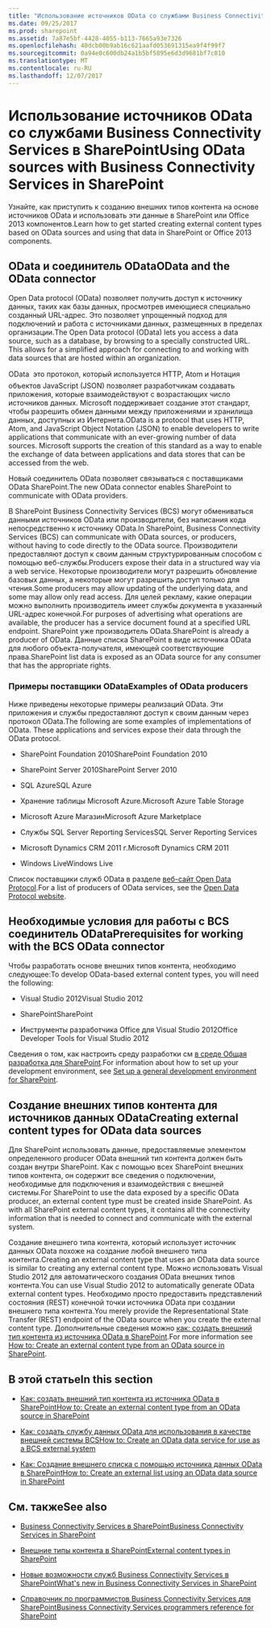 ```yaml
---
title: "Использование источников OData со службами Business Connectivity Services в SharePoint"
ms.date: 09/25/2017
ms.prod: sharepoint
ms.assetid: 7a87e5bf-4428-4055-b113-7665a93e7326
ms.openlocfilehash: 40dcb00b9ab16c621aafd053691315ea9f4f99f7
ms.sourcegitcommit: 0a94e0c600db24a1b5bf5895e6d3d9681bf7c810
ms.translationtype: MT
ms.contentlocale: ru-RU
ms.lasthandoff: 12/07/2017
---
```

# <a name="using-odata-sources-with-business-connectivity-services-in-sharepoint"></a><span data-ttu-id="50b34-102">Использование источников OData со службами Business Connectivity Services в SharePoint</span><span class="sxs-lookup"><span data-stu-id="50b34-102">Using OData sources with Business Connectivity Services in SharePoint</span></span>
<span data-ttu-id="50b34-103">Узнайте, как приступить к созданию внешних типов контента на основе источников OData и использовать эти данные в SharePoint или Office 2013 компонентов.</span><span class="sxs-lookup"><span data-stu-id="50b34-103">Learn how to get started creating external content types based on OData sources and using that data in SharePoint or Office 2013 components.</span></span>
## <a name="odata-and-the-odata-connector"></a><span data-ttu-id="50b34-104">OData и соединитель OData</span><span class="sxs-lookup"><span data-stu-id="50b34-104">OData and the OData connector</span></span>
<span data-ttu-id="50b34-105"><a name="SP15getstartedOdata_whatisodata"> </a></span><span class="sxs-lookup"><span data-stu-id="50b34-105"></span></span>

<span data-ttu-id="50b34-p101">Open Data protocol (OData) позволяет получить доступ к источнику данных, таких как базы данных, просмотрев имеющиеся специально созданный URL-адрес. Это позволяет упрощенный подход для подключений и работа с источниками данных, размещенных в пределах организации.</span><span class="sxs-lookup"><span data-stu-id="50b34-p101">The Open Data protocol (OData) lets you access a data source, such as a database, by browsing to a specially constructed URL. This allows for a simplified approach for connecting to and working with data sources that are hosted within an organization.</span></span> 
  
    
    
<span data-ttu-id="50b34-p102">OData  это протокол, который используется HTTP, Atom и Нотация объектов JavaScript (JSON) позволяет разработчикам создавать приложения, которые взаимодействуют с возрастающих число источников данных. Microsoft поддерживает создание этот стандарт, чтобы разрешить обмен данными между приложениями и хранилища данных, доступных из Интернета.</span><span class="sxs-lookup"><span data-stu-id="50b34-p102">OData is a protocol that uses HTTP, Atom, and JavaScript Object Notation (JSON) to enable developers to write applications that communicate with an ever-growing number of data sources. Microsoft supports the creation of this standard as a way to enable the exchange of data between applications and data stores that can be accessed from the web.</span></span>
  
    
    
<span data-ttu-id="50b34-110">Новый соединитель OData позволяет связываться с поставщиками OData SharePoint.</span><span class="sxs-lookup"><span data-stu-id="50b34-110">The new OData connector enables SharePoint to communicate with OData providers.</span></span>
  
    
    
<span data-ttu-id="50b34-111">В SharePoint Business Connectivity Services (BCS) могут обмениваться данными источников OData или производители, без написания кода непосредственно к источнику OData.</span><span class="sxs-lookup"><span data-stu-id="50b34-111">In SharePoint, Business Connectivity Services (BCS) can communicate with OData sources, or producers, without having to code directly to the OData source.</span></span> <span data-ttu-id="50b34-112">Производители предоставляют доступ к своим данным структурированным способом с помощью веб-службы.</span><span class="sxs-lookup"><span data-stu-id="50b34-112">Producers expose their data in a structured way via a web service.</span></span> <span data-ttu-id="50b34-113">Некоторые производители могут разрешить обновление базовых данных, а некоторые могут разрешить доступ только для чтения.</span><span class="sxs-lookup"><span data-stu-id="50b34-113">Some producers may allow updating of the underlying data, and some may allow only read access.</span></span> <span data-ttu-id="50b34-114">Для целей рекламу, какие операции можно выполнить производитель имеет службы документа в указанный URL-адрес конечной.</span><span class="sxs-lookup"><span data-stu-id="50b34-114">For purposes of advertising what operations are available, the producer has a service document found at a specified URL endpoint.</span></span> <span data-ttu-id="50b34-115">SharePoint уже производитель OData.</span><span class="sxs-lookup"><span data-stu-id="50b34-115">SharePoint is already a producer of OData.</span></span> <span data-ttu-id="50b34-116">Данные списка SharePoint в виде источника OData для любого объекта-получателя, имеющей соответствующие права.</span><span class="sxs-lookup"><span data-stu-id="50b34-116">SharePoint list data is exposed as an OData source for any consumer that has the appropriate rights.</span></span>
  
    
    

### <a name="examples-of-odata-producers"></a><span data-ttu-id="50b34-117">Примеры поставщики OData</span><span class="sxs-lookup"><span data-stu-id="50b34-117">Examples of OData producers</span></span>
<span data-ttu-id="50b34-118"><a name="ExamplesOfODataProducers"> </a></span><span class="sxs-lookup"><span data-stu-id="50b34-118"></span></span>

<span data-ttu-id="50b34-p104">Ниже приведены некоторые примеры реализаций OData. Эти приложения и службы предоставляют доступ к своим данным через протокол OData.</span><span class="sxs-lookup"><span data-stu-id="50b34-p104">The following are some examples of implementations of OData. These applications and services expose their data through the OData protocol.</span></span>
  
    
    

- <span data-ttu-id="50b34-121">SharePoint Foundation 2010</span><span class="sxs-lookup"><span data-stu-id="50b34-121">SharePoint Foundation 2010</span></span>
    
  
- <span data-ttu-id="50b34-122">SharePoint Server 2010</span><span class="sxs-lookup"><span data-stu-id="50b34-122">SharePoint Server 2010</span></span>
    
  
- <span data-ttu-id="50b34-123">SQL Azure</span><span class="sxs-lookup"><span data-stu-id="50b34-123">SQL Azure</span></span>
    
  
- <span data-ttu-id="50b34-124">Хранение таблицы Microsoft Azure.</span><span class="sxs-lookup"><span data-stu-id="50b34-124">Microsoft Azure Table Storage</span></span>
    
  
- <span data-ttu-id="50b34-125">Microsoft Azure Магазин</span><span class="sxs-lookup"><span data-stu-id="50b34-125">Microsoft Azure Marketplace</span></span>
    
  
-  <span data-ttu-id="50b34-126">Службы SQL Server Reporting Services</span><span class="sxs-lookup"><span data-stu-id="50b34-126">SQL Server Reporting Services</span></span>
    
  
- <span data-ttu-id="50b34-127">Microsoft Dynamics CRM 2011 г.</span><span class="sxs-lookup"><span data-stu-id="50b34-127">Microsoft Dynamics CRM 2011</span></span>
    
  
- <span data-ttu-id="50b34-128">Windows Live</span><span class="sxs-lookup"><span data-stu-id="50b34-128">Windows Live</span></span>
    
  
<span data-ttu-id="50b34-129">Список поставщики служб OData в разделе  [веб-сайт Open Data Protocol](http://www.odata.org/ecosystem).</span><span class="sxs-lookup"><span data-stu-id="50b34-129">For a list of producers of OData services, see the  [Open Data Protocol website](http://www.odata.org/ecosystem).</span></span>
  
    
    

## <a name="prerequisites-for-working-with-the-bcs-odata-connector"></a><span data-ttu-id="50b34-130">Необходимые условия для работы с BCS соединитель OData</span><span class="sxs-lookup"><span data-stu-id="50b34-130">Prerequisites for working with the BCS OData connector</span></span>
<span data-ttu-id="50b34-131"><a name="SP15GetstartedOdata_prereq"> </a></span><span class="sxs-lookup"><span data-stu-id="50b34-131"></span></span>

<span data-ttu-id="50b34-132">Чтобы разработать основе внешних типов контента, необходимо следующее:</span><span class="sxs-lookup"><span data-stu-id="50b34-132">To develop OData-based external content types, you will need the following:</span></span>
  
    
    

- <span data-ttu-id="50b34-133">Visual Studio 2012</span><span class="sxs-lookup"><span data-stu-id="50b34-133">Visual Studio 2012</span></span>
    
  
- <span data-ttu-id="50b34-134">SharePoint</span><span class="sxs-lookup"><span data-stu-id="50b34-134">SharePoint</span></span>
    
  
- <span data-ttu-id="50b34-135">Инструменты разработчика Office для Visual Studio 2012</span><span class="sxs-lookup"><span data-stu-id="50b34-135">Office Developer Tools for Visual Studio 2012</span></span>
    
  
<span data-ttu-id="50b34-136">Сведения о том, как настроить среду разработки см [в среде Общая разработка для SharePoint](set-up-a-general-development-environment-for-sharepoint.md).</span><span class="sxs-lookup"><span data-stu-id="50b34-136">For information about how to set up your development environment, see  [Set up a general development environment for SharePoint](set-up-a-general-development-environment-for-sharepoint.md).</span></span>
  
    
    

## <a name="creating-external-content-types-for-odata-data-sources"></a><span data-ttu-id="50b34-137">Создание внешних типов контента для источников данных OData</span><span class="sxs-lookup"><span data-stu-id="50b34-137">Creating external content types for OData data sources</span></span>
<span data-ttu-id="50b34-138"><a name="SP15GetstartedOdata_creatingECT"> </a></span><span class="sxs-lookup"><span data-stu-id="50b34-138"></span></span>

<span data-ttu-id="50b34-p105">Для SharePoint использовать данные, предоставляемые элементом определенного producer OData внешний тип контента должен быть создан внутри SharePoint. Как с помощью всех SharePoint внешних типов контента, он содержит все сведения о подключении, необходимые для подключения и взаимодействия с внешней системы.</span><span class="sxs-lookup"><span data-stu-id="50b34-p105">For SharePoint to use the data exposed by a specific OData producer, an external content type must be created inside SharePoint. As with all SharePoint external content types, it contains all the connectivity information that is needed to connect and communicate with the external system.</span></span>
  
    
    
<span data-ttu-id="50b34-141">Создание внешнего типа контента, который использует источник данных OData похоже на создание любой внешнего типа контента.</span><span class="sxs-lookup"><span data-stu-id="50b34-141">Creating an external content type that uses an OData data source is similar to creating any external content type.</span></span> <span data-ttu-id="50b34-142">Можно использовать Visual Studio 2012 для автоматического создания OData внешних типов контента.</span><span class="sxs-lookup"><span data-stu-id="50b34-142">You can use Visual Studio 2012 to automatically generate OData external content types.</span></span> <span data-ttu-id="50b34-143">Необходимо просто предоставить представлений состояния (REST) конечной точки источника OData при создании внешнего типа контента.</span><span class="sxs-lookup"><span data-stu-id="50b34-143">You merely provide the Representational State Transfer (REST) endpoint of the OData source when you create the external content type.</span></span> <span data-ttu-id="50b34-144">Дополнительные сведения можно [как: создать внешний тип контента из источника OData в SharePoint](how-to-create-an-external-content-type-from-an-odata-source-in-sharepoint.md).</span><span class="sxs-lookup"><span data-stu-id="50b34-144">For more information see  [How to: Create an external content type from an OData source in SharePoint](how-to-create-an-external-content-type-from-an-odata-source-in-sharepoint.md).</span></span>
  
    
    

## <a name="in-this-section"></a><span data-ttu-id="50b34-145">В этой статье</span><span class="sxs-lookup"><span data-stu-id="50b34-145">In this section</span></span>
<span data-ttu-id="50b34-146"><a name="SP15GetstartedOdata_inthissect"> </a></span><span class="sxs-lookup"><span data-stu-id="50b34-146"></span></span>


-  [<span data-ttu-id="50b34-147">Как: создать внешний тип контента из источника OData в SharePoint</span><span class="sxs-lookup"><span data-stu-id="50b34-147">How to: Create an external content type from an OData source in SharePoint</span></span>](how-to-create-an-external-content-type-from-an-odata-source-in-sharepoint.md)
    
  
-  [<span data-ttu-id="50b34-148">Как: создать службу данных OData для использования в качестве внешней системы BCS</span><span class="sxs-lookup"><span data-stu-id="50b34-148">How to: Create an OData data service for use as a BCS external system</span></span>](how-to-create-an-odata-data-service-for-use-as-a-bcs-external-system.md)
    
  
-  [<span data-ttu-id="50b34-149">Как: Создание внешнего списка с помощью источника данных OData в SharePoint</span><span class="sxs-lookup"><span data-stu-id="50b34-149">How to: Create an external list using an OData data source in SharePoint</span></span>](how-to-create-an-external-list-using-an-odata-data-source-in-sharepoint.md)
    
  

## <a name="see-also"></a><span data-ttu-id="50b34-150">См. также</span><span class="sxs-lookup"><span data-stu-id="50b34-150">See also</span></span>
<span data-ttu-id="50b34-151"><a name="SP15GetstartedOdata_addres"> </a></span><span class="sxs-lookup"><span data-stu-id="50b34-151"></span></span>


-  [<span data-ttu-id="50b34-152">Business Connectivity Services в SharePoint</span><span class="sxs-lookup"><span data-stu-id="50b34-152">Business Connectivity Services in SharePoint</span></span>](business-connectivity-services-in-sharepoint.md)
    
  
-  [<span data-ttu-id="50b34-153">Внешние типы контента в SharePoint</span><span class="sxs-lookup"><span data-stu-id="50b34-153">External content types in SharePoint</span></span>](external-content-types-in-sharepoint.md)
    
  
-  [<span data-ttu-id="50b34-154">Новые возможности служб Business Connectivity Services в SharePoint</span><span class="sxs-lookup"><span data-stu-id="50b34-154">What's new in Business Connectivity Services in SharePoint</span></span>](what-s-new-in-business-connectivity-services-in-sharepoint.md)
    
  
-  [<span data-ttu-id="50b34-155">Справочник по программистов Business Connectivity Services для SharePoint</span><span class="sxs-lookup"><span data-stu-id="50b34-155">Business Connectivity Services programmers reference for SharePoint</span></span>](business-connectivity-services-programmers-reference-for-sharepoint.md)
    
  


